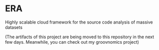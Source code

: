 ERA
===

Highly scalable cloud framework for the source code analysis of massive datasets


(The artifacts of this project are being moved to this repository in the next few days. Meanwhile, you can check out my groovnomics project)
